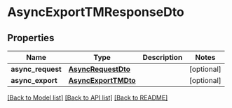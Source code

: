 # AsyncExportTMResponseDto

## Properties
Name | Type | Description | Notes
------------ | ------------- | ------------- | -------------
**async_request** | [**AsyncRequestDto**](AsyncRequestDto.md) |  | [optional] 
**async_export** | [**AsyncExportTMDto**](AsyncExportTMDto.md) |  | [optional] 

[[Back to Model list]](../README.md#documentation-for-models) [[Back to API list]](../README.md#documentation-for-api-endpoints) [[Back to README]](../README.md)


